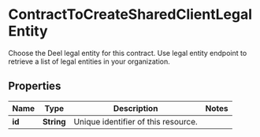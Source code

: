 

# ContractToCreateSharedClientLegalEntity

Choose the Deel legal entity for this contract. Use legal entity endpoint to retrieve a list of legal entities in your organization.

## Properties

| Name | Type | Description | Notes |
|------------ | ------------- | ------------- | -------------|
|**id** | **String** | Unique identifier of this resource. |  |



